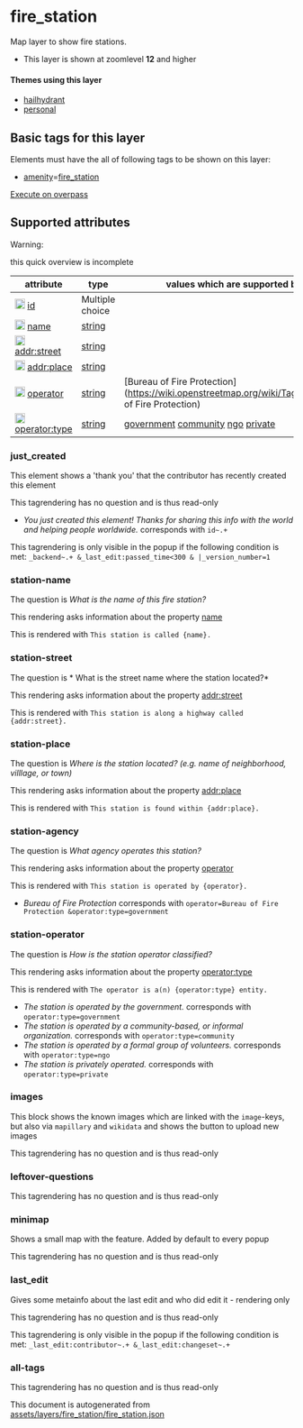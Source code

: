 [//]: # (WARNING: this file is automatically generated. Please find the sources at the bottom and edit those sources)

 fire_station 
==============





Map layer to show fire stations.






  - This layer is shown at zoomlevel **12** and higher




#### Themes using this layer 





  - [hailhydrant](https://mapcomplete.org/hailhydrant)
  - [personal](https://mapcomplete.org/personal)




 Basic tags for this layer 
---------------------------



Elements must have the all of following tags to be shown on this layer:



  - <a href='https://wiki.openstreetmap.org/wiki/Key:amenity' target='_blank'>amenity</a>=<a href='https://wiki.openstreetmap.org/wiki/Tag:amenity%3Dfire_station' target='_blank'>fire_station</a>


[Execute on overpass](http://overpass-turbo.eu/?Q=%5Bout%3Ajson%5D%5Btimeout%3A90%5D%3B%28%20%20%20%20nwr%5B%22amenity%22%3D%22fire_station%22%5D%28%7B%7Bbbox%7D%7D%29%3B%0A%29%3Bout%20body%3B%3E%3Bout%20skel%20qt%3B)



 Supported attributes 
----------------------



Warning: 

this quick overview is incomplete



attribute | type | values which are supported by this layer
----------- | ------ | ------------------------------------------
[<img src='https://mapcomplete.org/assets/svg/statistics.svg' height='18px'>](https://taginfo.openstreetmap.org/keys/id#values) [id](https://wiki.openstreetmap.org/wiki/Key:id) | Multiple choice | 
[<img src='https://mapcomplete.org/assets/svg/statistics.svg' height='18px'>](https://taginfo.openstreetmap.org/keys/name#values) [name](https://wiki.openstreetmap.org/wiki/Key:name) | [string](../SpecialInputElements.md#string) | 
[<img src='https://mapcomplete.org/assets/svg/statistics.svg' height='18px'>](https://taginfo.openstreetmap.org/keys/addr:street#values) [addr:street](https://wiki.openstreetmap.org/wiki/Key:addr:street) | [string](../SpecialInputElements.md#string) | 
[<img src='https://mapcomplete.org/assets/svg/statistics.svg' height='18px'>](https://taginfo.openstreetmap.org/keys/addr:place#values) [addr:place](https://wiki.openstreetmap.org/wiki/Key:addr:place) | [string](../SpecialInputElements.md#string) | 
[<img src='https://mapcomplete.org/assets/svg/statistics.svg' height='18px'>](https://taginfo.openstreetmap.org/keys/operator#values) [operator](https://wiki.openstreetmap.org/wiki/Key:operator) | [string](../SpecialInputElements.md#string) | [Bureau of Fire Protection](https://wiki.openstreetmap.org/wiki/Tag:operator%3DBureau of Fire Protection)
[<img src='https://mapcomplete.org/assets/svg/statistics.svg' height='18px'>](https://taginfo.openstreetmap.org/keys/operator:type#values) [operator:type](https://wiki.openstreetmap.org/wiki/Key:operator:type) | [string](../SpecialInputElements.md#string) | [government](https://wiki.openstreetmap.org/wiki/Tag:operator:type%3Dgovernment) [community](https://wiki.openstreetmap.org/wiki/Tag:operator:type%3Dcommunity) [ngo](https://wiki.openstreetmap.org/wiki/Tag:operator:type%3Dngo) [private](https://wiki.openstreetmap.org/wiki/Tag:operator:type%3Dprivate)




### just_created 



This element shows a 'thank you' that the contributor has recently created this element

This tagrendering has no question and is thus read-only





  - *You just created this element! Thanks for sharing this info with the world and helping people worldwide.*  corresponds with  `id~.+`


This tagrendering is only visible in the popup if the following condition is met: `_backend~.+ &_last_edit:passed_time<300 & |_version_number=1`



### station-name 



The question is  *What is the name of this fire station?*

This rendering asks information about the property  [name](https://wiki.openstreetmap.org/wiki/Key:name) 

This is rendered with  `This station is called {name}.`





### station-street 



The question is  * What is the street name where the station located?*

This rendering asks information about the property  [addr:street](https://wiki.openstreetmap.org/wiki/Key:addr:street) 

This is rendered with  `This station is along a highway called {addr:street}.`





### station-place 



The question is  *Where is the station located? (e.g. name of neighborhood, villlage, or town)*

This rendering asks information about the property  [addr:place](https://wiki.openstreetmap.org/wiki/Key:addr:place) 

This is rendered with  `This station is found within {addr:place}.`





### station-agency 



The question is  *What agency operates this station?*

This rendering asks information about the property  [operator](https://wiki.openstreetmap.org/wiki/Key:operator) 

This is rendered with  `This station is operated by {operator}.`





  - *Bureau of Fire Protection*  corresponds with  `operator=Bureau of Fire Protection &operator:type=government`




### station-operator 



The question is  *How is the station operator classified?*

This rendering asks information about the property  [operator:type](https://wiki.openstreetmap.org/wiki/Key:operator:type) 

This is rendered with  `The operator is a(n) {operator:type} entity.`





  - *The station is operated by the government.*  corresponds with  `operator:type=government`
  - *The station is operated by a community-based, or informal organization.*  corresponds with  `operator:type=community`
  - *The station is operated by a formal group of volunteers.*  corresponds with  `operator:type=ngo`
  - *The station is privately operated.*  corresponds with  `operator:type=private`




### images 



This block shows the known images which are linked with the `image`-keys, but also via `mapillary` and `wikidata` and shows the button to upload new images

This tagrendering has no question and is thus read-only





### leftover-questions 



This tagrendering has no question and is thus read-only





### minimap 



Shows a small map with the feature. Added by default to every popup

This tagrendering has no question and is thus read-only





### last_edit 



Gives some metainfo about the last edit and who did edit it - rendering only

This tagrendering has no question and is thus read-only



This tagrendering is only visible in the popup if the following condition is met: `_last_edit:contributor~.+ &_last_edit:changeset~.+`



### all-tags 



This tagrendering has no question and is thus read-only

 

This document is autogenerated from [assets/layers/fire_station/fire_station.json](https://github.com/pietervdvn/MapComplete/blob/develop/assets/layers/fire_station/fire_station.json)
